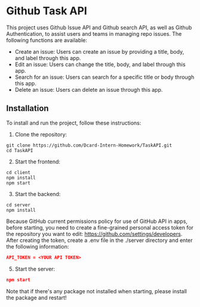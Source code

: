 # Github Task API

This project uses Github Issue API and Github search API, as well as Github Authentication, to assist users and teams in managing repo issues. The following functions are available:

- Create an issue: Users can create an issue by providing a title, body, and label through this app.
- Edit an issue: Users can change the title, body, and label through this app.
- Search for an issue: Users can search for a specific title or body through this app.
- Delete an issue: Users can delete an issue through this app.

## Installation

To install and run the project, follow these instructions:

1. Clone the repository:
```
git clone https://github.com/Dcard-Intern-Homework/TaskAPI.git
cd TaskAPI
```

2. Start the frontend:
```
cd client
npm install
npm start
```
3. Start the backend:
```
cd server
npm install
```
Because GitHub current permissions policy for use of GitHub API in apps, before starting, you need to create a fine-grained personal access token for the repository you want to edit: https://github.com/settings/developers. \
After creating the token, create a .env file in the ./server directory and enter the following information:
```json
API_TOKEN = <YOUR API TOKEN>
```
5. Start the server:
```json
npm start
```

Note that if there's any package not installed when starting, please install the package and restart!